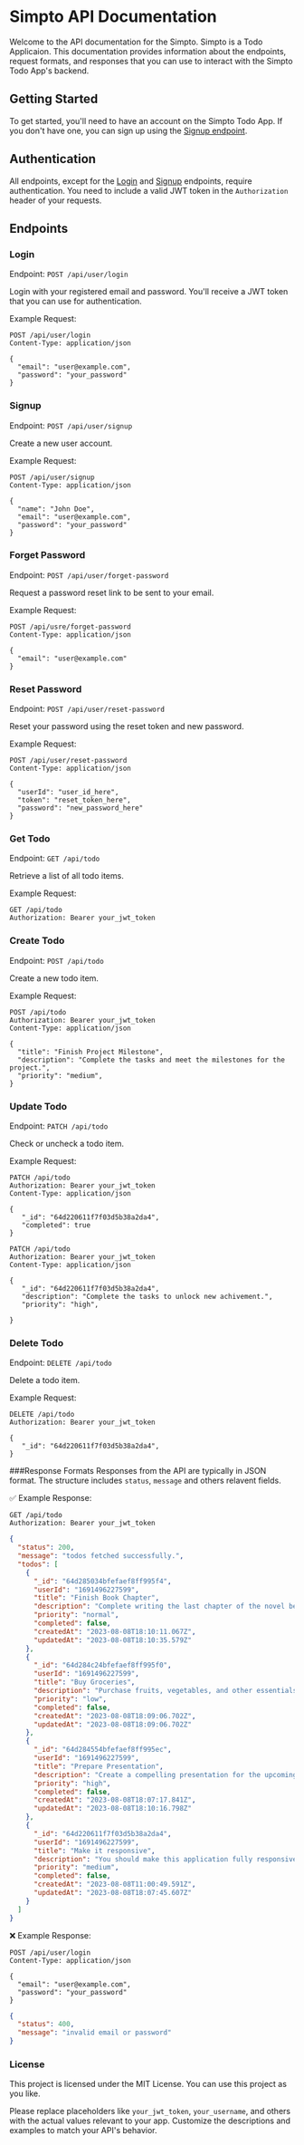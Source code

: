 # Simpto API Documentation

Welcome to the API documentation for the Simpto. Simpto is a Todo Applicaion. This documentation provides information about the endpoints, request formats, and responses that you can use to interact with the Simpto Todo App's backend.

## Getting Started

To get started, you'll need to have an account on the Simpto Todo App. If you don't have one, you can sign up using the [Signup endpoint](#signup).

## Authentication

All endpoints, except for the [Login](#login) and [Signup](#signup) endpoints, require authentication. You need to include a valid JWT token in the `Authorization` header of your requests.

## Endpoints

### Login

Endpoint: `POST /api/user/login`

Login with your registered email and password. You'll receive a JWT token that you can use for authentication.

Example Request:

```http
POST /api/user/login
Content-Type: application/json

{
  "email": "user@example.com",
  "password": "your_password"
}
```

### Signup

Endpoint: `POST /api/user/signup`

Create a new user account.

Example Request:

```http
POST /api/user/signup
Content-Type: application/json

{
  "name": "John Doe",
  "email": "user@example.com",
  "password": "your_password"
}
```

### Forget Password

Endpoint: `POST /api/user/forget-password`

Request a password reset link to be sent to your email.

Example Request:

```http
POST /api/usre/forget-password
Content-Type: application/json

{
  "email": "user@example.com"
}
```

### Reset Password

Endpoint: `POST /api/user/reset-password`

Reset your password using the reset token and new password.

Example Request:

```http
POST /api/user/reset-password
Content-Type: application/json

{
  "userId": "user_id_here",
  "token": "reset_token_here",
  "password": "new_password_here"
}
```

### Get Todo

Endpoint: `GET /api/todo`

Retrieve a list of all todo items.

Example Request:

```http
GET /api/todo
Authorization: Bearer your_jwt_token
```

### Create Todo

Endpoint: `POST /api/todo`

Create a new todo item.

Example Request:

```http
POST /api/todo
Authorization: Bearer your_jwt_token
Content-Type: application/json

{
  "title": "Finish Project Milestone",
  "description": "Complete the tasks and meet the milestones for the project.",
  "priority": "medium",
}

```

### Update Todo

Endpoint: `PATCH /api/todo`

Check or uncheck a todo item.

Example Request:

```http
PATCH /api/todo
Authorization: Bearer your_jwt_token
Content-Type: application/json

{
   "_id": "64d220611f7f03d5b38a2da4",
   "completed": true
}
```

```http
PATCH /api/todo
Authorization: Bearer your_jwt_token
Content-Type: application/json

{
   "_id": "64d220611f7f03d5b38a2da4",
   "description": "Complete the tasks to unlock new achivement.",
   "priority": "high",

}
```

### Delete Todo

Endpoint: `DELETE /api/todo`

Delete a todo item.

Example Request:

```http
DELETE /api/todo
Authorization: Bearer your_jwt_token

{
   "_id": "64d220611f7f03d5b38a2da4",
}
```

###Response Formats
Responses from the API are typically in JSON format. The structure includes `status`, `message` and others relavent fields.

✅ Example Response:

```http
GET /api/todo
Authorization: Bearer your_jwt_token
```

```json
{
  "status": 200,
  "message": "todos fetched successfully.",
  "todos": [
    {
      "_id": "64d285034bfefaef8ff995f4",
      "userId": "1691496227599",
      "title": "Finish Book Chapter",
      "description": "Complete writing the last chapter of the novel before the deadline.",
      "priority": "normal",
      "completed": false,
      "createdAt": "2023-08-08T18:10:11.067Z",
      "updatedAt": "2023-08-08T18:10:35.579Z"
    },
    {
      "_id": "64d284c24bfefaef8ff995f0",
      "userId": "1691496227599",
      "title": "Buy Groceries",
      "description": "Purchase fruits, vegetables, and other essentials for the week.",
      "priority": "low",
      "completed": false,
      "createdAt": "2023-08-08T18:09:06.702Z",
      "updatedAt": "2023-08-08T18:09:06.702Z"
    },
    {
      "_id": "64d284554bfefaef8ff995ec",
      "userId": "1691496227599",
      "title": "Prepare Presentation",
      "description": "Create a compelling presentation for the upcoming client meeting.",
      "priority": "high",
      "completed": false,
      "createdAt": "2023-08-08T18:07:17.841Z",
      "updatedAt": "2023-08-08T18:10:16.798Z"
    },
    {
      "_id": "64d220611f7f03d5b38a2da4",
      "userId": "1691496227599",
      "title": "Make it responsive",
      "description": "You should make this application fully responsive.",
      "priority": "medium",
      "completed": false,
      "createdAt": "2023-08-08T11:00:49.591Z",
      "updatedAt": "2023-08-08T18:07:45.607Z"
    }
  ]
}
```

❌ Example Response:

```http
POST /api/user/login
Content-Type: application/json

{
  "email": "user@example.com",
  "password": "your_password"
}
```

```json
{
  "status": 400,
  "message": "invalid email or password"
}
```

### License

This project is licensed under the MIT License. You can use this project as you like.

Please replace placeholders like `your_jwt_token`, `your_username`, and others with the actual values relevant to your app. Customize the descriptions and examples to match your API's behavior.
